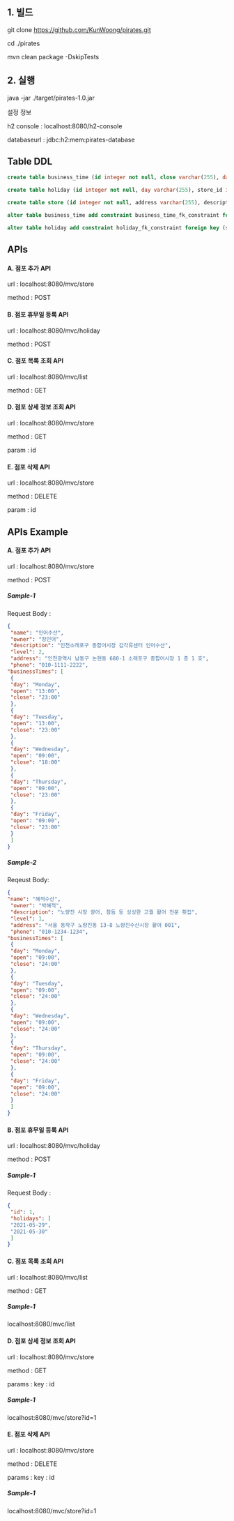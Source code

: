 ## 1. 빌드

git clone https://github.com/KunWoong/pirates.git

cd ./pirates

mvn clean package -DskipTests

## 2. 실행

java -jar ./target/pirates-1.0.jar


 설정 정보
 
h2 console : localhost:8080/h2-console

databaseurl : jdbc:h2:mem:pirates-database


## Table DDL

``` sql
create table business_time (id integer not null, close varchar(255), day integer, open varchar(255), store_id integer, primary key (id))

create table holiday (id integer not null, day varchar(255), store_id integer, primary key (id))

create table store (id integer not null, address varchar(255), description varchar(255), level integer not null, name varchar(255), owner varchar(255), phone varchar(255), primary key (id))

alter table business_time add constraint business_time_fk_constraint foreign key (store_id) references store

alter table holiday add constraint holiday_fk_constraint foreign key (store_id) references store
```


## APIs

#### A. 점포 추가 API
url : localhost:8080/mvc/store

method : POST


#### B. 점포 휴무일 등록 API
url : localhost:8080/mvc/holiday

method : POST


#### C. 점포 목록 조회 API
url : localhost:8080/mvc/list

method : GET


#### D. 점포 상세 정보 조회 API
url : localhost:8080/mvc/store

method : GET

param : id

#### E. 점포 삭제 API
url : localhost:8080/mvc/store

method : DELETE

param : id


## APIs Example


#### A. 점포 추가 API
url : localhost:8080/mvc/store

method : POST

##### Sample-1

Request Body :
```json
{
 "name": "인어수산",
 "owner": "장인어",
 "description": "인천소래포구 종합어시장 갑각류센터 인어수산",
 "level": 2,
 "address": "인천광역시 남동구 논현동 680-1 소래포구 종합어시장 1 층 1 호",
 "phone": "010-1111-2222",
"businessTimes": [
 {
 "day": "Monday",
 "open": "13:00",
 "close": "23:00"
 },
 {
 "day": "Tuesday",
 "open": "13:00",
 "close": "23:00"
 },
 {
 "day": "Wednesday",
 "open": "09:00",
 "close": "18:00"
 },
 {
 "day": "Thursday",
 "open": "09:00",
 "close": "23:00"
 },
 {
 "day": "Friday",
 "open": "09:00",
 "close": "23:00"
 }
 ]
}
```

##### Sample-2

Reqeust Body:

```json
{
"name": "해적수산",
 "owner": "박해적",
 "description": "노량진 시장 광어, 참돔 등 싱싱한 고퀄 활어 전문 횟집",
 "level": 1,
 "address": "서울 동작구 노량진동 13-8 노량진수산시장 활어 001",
 "phone": "010-1234-1234",
"businessTimes": [
 {
 "day": "Monday",
 "open": "09:00",
 "close": "24:00"
 },
 {
 "day": "Tuesday",
 "open": "09:00",
 "close": "24:00"
 },
 {
 "day": "Wednesday",
 "open": "09:00",
 "close": "24:00"
 },
 {
 "day": "Thursday",
 "open": "09:00",
 "close": "24:00"
 },
 {
 "day": "Friday",
 "open": "09:00",
 "close": "24:00"
 }
 ]
}
```

#### B. 점포 휴무일 등록 API
url : localhost:8080/mvc/holiday

method : POST


##### Sample-1

Request Body : 

```json
{
 "id": 1,
 "holidays": [
 "2021-05-29",
 "2021-05-30"
 ]
}
```

#### C. 점포 목록 조회 API
url : localhost:8080/mvc/list

method : GET

   ##### Sample-1

   localhost:8080/mvc/list


#### D. 점포 상세 정보 조회 API
url : localhost:8080/mvc/store

method : GET

params :
         key : id

   ##### Sample-1

   localhost:8080/mvc/store?id=1

#### E. 점포 삭제 API
url : localhost:8080/mvc/store

method : DELETE

params :
         key : id

   ##### Sample-1

   localhost:8080/mvc/store?id=1
